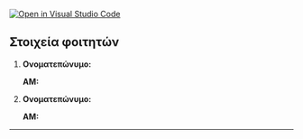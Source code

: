 [![Open in Visual Studio Code](https://classroom.github.com/assets/open-in-vscode-c66648af7eb3fe8bc4f294546bfd86ef473780cde1dea487d3c4ff354943c9ae.svg)](https://classroom.github.com/online_ide?assignment_repo_id=10718586&assignment_repo_type=AssignmentRepo)
## Στοιχεία φοιτητών

 1. **Ονοματεπώνυμο:** 

    **ΑΜ:** 

 2. **Ονοματεπώνυμο:** 

    **ΑΜ:** 

---
